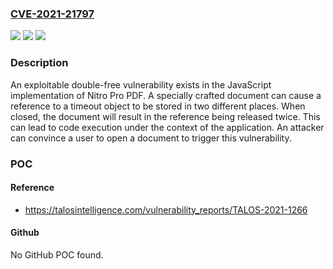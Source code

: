 ### [CVE-2021-21797](https://cve.mitre.org/cgi-bin/cvename.cgi?name=CVE-2021-21797)
![](https://img.shields.io/static/v1?label=Product&message=Nitro%20Pro&color=blue)
![](https://img.shields.io/static/v1?label=Version&message=n%2Fa&color=blue)
![](https://img.shields.io/static/v1?label=Vulnerability&message=double-free&color=brighgreen)

### Description

An exploitable double-free vulnerability exists in the JavaScript implementation of Nitro Pro PDF. A specially crafted document can cause a reference to a timeout object to be stored in two different places. When closed, the document will result in the reference being released twice. This can lead to code execution under the context of the application. An attacker can convince a user to open a document to trigger this vulnerability.

### POC

#### Reference
- https://talosintelligence.com/vulnerability_reports/TALOS-2021-1266

#### Github
No GitHub POC found.

